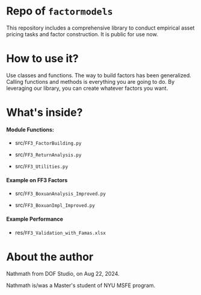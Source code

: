 # Repo of `factormodels`
This repository includes a comprehensive library to conduct empirical asset pricing tasks and factor construction. It is public for use now.

# How to use it?
Use classes and functions. The way to build factors has been generalized. Calling functions and methods is everything you are going to do. By leveraging our library, you can create whatever factors you want.

# What's inside?

#### Module Functions:

* src/`FF3_FactorBuilding.py`

* src/`FF3_ReturnAnalysis.py`

* src/`FF3_Utilities.py`

#### Example on FF3 Factors

* src/`FF3_BoxuanAnalysis_Improved.py`

* src/`FF3_BoxuanImpl_Improved.py`

#### Example Performance

* res/`FF3_Validation_with_Famas.xlsx`

# About the author
Nathmath from DOF Studio, on Aug 22, 2024.

Nathmath is/was a Master's student of NYU MSFE program.
